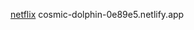 <a href="https://cosmic-dolphin-0e89e5.netlify.app/" target="_blank">netflix</a>
cosmic-dolphin-0e89e5.netlify.app
